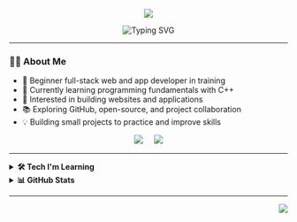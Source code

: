 <!-- Dynamic Gradient Header -->
<p align="center">
  <img src="https://capsule-render.vercel.app/api?type=waving&height=230&color=gradient&customColorList=0,2,5,10&text=Hi%20There%20I'm%20Mohamed%20Amine%20Lariba&fontSize=34&fontAlign=50&fontAlignY=35&fontColor=ffffff&animation=fadeIn&desc=Full%20Stack%20Developer%20in%20Training&descAlign=50&descAlignY=55" />
</p>

<!-- Animated Typing Effect -->
<p align="center">
  <img src="https://readme-typing-svg.demolab.com?font=Fira+Code&size=26&duration=3000&pause=1000&center=true&vCenter=true&width=700&lines=Full+Stack+Web+%26+App+Developer+in+Training;Learning+C%2B%2B%2C+HTML%2C+CSS%2C+JavaScript;Exploring+Modern+Tech+and+Open+Source" alt="Typing SVG" />
</p>

---

### 👨‍💻 About Me
- 🌱 Beginner full-stack web and app developer in training  
- 🔭 Currently learning programming fundamentals with C++  
- 🎯 Interested in building websites and applications  
- 📚 Exploring GitHub, open-source, and project collaboration  
- 💡 Building small projects to practice and improve skills  

<p align="center">
  <a href="mailto:amine@example.com"><img src="https://img.shields.io/badge/gmail-%23D14836.svg?&style=for-the-badge&logo=gmail&logoColor=white" /></a>&nbsp;&nbsp;&nbsp;&nbsp;
  <a href="https://www.linkedin.com/in/mohamed-amine-lariba"><img src="https://img.shields.io/badge/linkedin-%230077B5.svg?&style=for-the-badge&logo=linkedin&logoColor=white" /></a>
</p>

---

<details>
  <summary><b>🛠️ Tech I'm Learning</b></summary>
  <br/>

![C++](https://img.shields.io/badge/C++-00599C.svg?&style=flat&logo=c%2B%2B&logoColor=white)&nbsp;
![HTML5](https://img.shields.io/badge/HTML5-E34F26.svg?&style=flat&logo=html5&logoColor=white)&nbsp;
![CSS3](https://img.shields.io/badge/CSS3-%231572B6.svg?&style=flat&logo=css3&logoColor=white)&nbsp;
![JavaScript](https://img.shields.io/badge/JavaScript-323330.svg?&style=flat&logo=javascript&logoColor=%23F7DF1E)&nbsp;
![Git](https://img.shields.io/badge/GIT-%23F05033.svg?&style=flat&logo=git&logoColor=white)&nbsp;
![GitHub](https://img.shields.io/badge/GITHUB-%23121011.svg?&style=flat&logo=github&logoColor=white)&nbsp;

</details>

<details>
  <summary><b>📊 GitHub Stats</b></summary>
  <br/>
  <p align="center">
    <img src="https://github-readme-stats-git-masterrstaa-rickstaa.vercel.app/api?username=mohamedaminelariba&hide_title=true&hide_border=true&show_icons=true&include_all_commits=true&count_private=true&line_height=21&theme=nightowl" />
  </p>
  <p align="center">
    <img height="137px" src="https://github-readme-stats-git-masterrstaa-rickstaa.vercel.app/api/top-langs/?username=mohamedaminelariba&hide=html&hide_title=true&hide_border=true&layout=compact&langs_count=8&theme=nightowl" />
    <img height="137px" src="https://streak-stats.demolab.com?user=mohamedaminelariba&theme=nightowl&hide_border=true" />
  </p>
</details>

---

<p align="right">
  <img src="https://komarev.com/ghpvc/?username=mohamedaminelariba&style=plastic&label=Views" />
</p>
